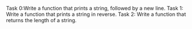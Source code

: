 Task 0:Write a function that prints a string, followed by a new line.
Task 1: Write a function that prints a string in reverse.
Task 2: Write a function that returns the length of a string.
